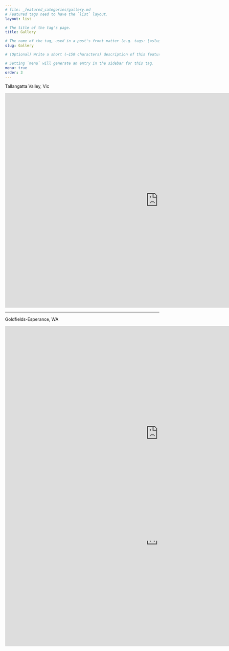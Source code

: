 ```yaml
---
# file: _featured_categories/gallery.md
# Featured tags need to have the `list` layout.
layout: list

# The title of the tag's page.
title: Gallery

# The name of the tag, used in a post's front matter (e.g. tags: [<slug>]).
slug: Gallery

# (Optional) Write a short (~150 characters) description of this featured tag.

# Setting `menu` will generate an entry in the sidebar for this tag.
menu: true
order: 3
---
```

Tallangatta Valley, Vic
<iframe src="https://albumizr.com/a/Nw9l" scrolling="yes" frameborder="0" allowfullscreen width="1000" height="700"></iframe>

---
Goldfields-Esperance, WA
<div style="position:relative; width:100%; height:0px; padding-bottom:56.25%;">
<iframe src="https://albumizr.com/a/Z8Jo" scrolling="yes" frameborder="0" allowfullscreen width="1000" height="700"></iframe>
</div>

---
Aspiring National Park, NZ
<iframe src="https://albumizr.com/a/rHil" scrolling="yes" frameborder="0" allowfullscreen width="1000" height="700"></iframe>
